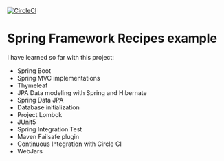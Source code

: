 [![CircleCI](https://circleci.com/gh/giovannottix/recipe-spring-mvc.svg?style=svg)](https://circleci.com/gh/giovannottix/recipe-spring-mvc)
# Spring Framework Recipes example 

I have learned so far with this project:

- Spring Boot
- Spring MVC implementations
- Thymeleaf
- JPA Data modeling with Spring and Hibernate
- Spring Data JPA
- Database initialization
- Project Lombok
- JUnit5
- Spring Integration Test
- Maven Failsafe plugin
- Continuous Integration with Circle CI
- WebJars
